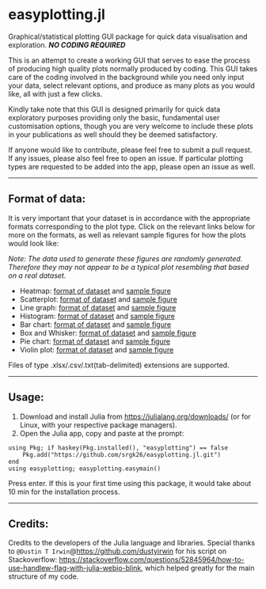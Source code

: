 # easyplotting.jl
Graphical/statistical plotting GUI package for quick data visualisation and exploration. ***NO CODING REQUIRED***

This is an attempt to create a working GUI that serves to ease the process of producing high quality plots normally produced by coding. This GUI takes care of the coding involved in the background while you need only input your data, select relevant options, and produce as many plots as you would like, all with just a few clicks.

Kindly take note that this GUI is designed primarily for quick data exploratory purposes providing only the basic, fundamental user customisation options, though you are very welcome to include these plots in your publications as well should they be deemed satisfactory.

If anyone would like to contribute, please feel free to submit a pull request. If any issues, please also feel free to open an issue. If particular plotting types are requested to be added into the app, please open an issue as well.

***

## Format of data:

It is very important that your dataset is in accordance with the appropriate formats corresponding to the plot type. Click on the relevant links below for more on the formats, as well as relevant sample figures for how the plots would look like:

*Note: The data used to generate these figures are randomly generated. Therefore they may not appear to be a typical plot resembling that based on a real dataset.*

* Heatmap: [format of dataset](https://github.com/srgk26/easyplotting.jl/src/Heatmap/Heatmap_dataformat.png) and [sample figure](https://github.com/srgk26/easyplotting.jl/src/Heatmap/Heatmap_sampleimage.png)
* Scatterplot: [format of dataset](https://github.com/srgk26/easyplotting.jl/src/Scatterplot/Scatterplot_dataformat.png) and [sample figure](https://github.com/srgk26/easyplotting.jl/src/Scatterplot/Scatterplot_sampleimage.png)
* Line graph: [format of dataset](https://github.com/srgk26/easyplotting.jl/src/Linegraph/Linegraph_dataformat.png) and [sample figure](https://github.com/srgk26/easyplotting.jl/src/Linegraph/Linegraph_sampleimage.png)
* Histogram: [format of dataset](https://github.com/srgk26/easyplotting.jl/src/Histogram/Histogram_dataformat.png) and [sample figure](https://github.com/srgk26/easyplotting.jl/src/Histogram/Histogram_sampleimage.png)
* Bar chart: [format of dataset](https://github.com/srgk26/easyplotting.jl/src/Barchart/Barchart_dataformat.png) and [sample figure](https://github.com/srgk26/easyplotting.jl/src/Barchart/Barchart_sampleimage.png)
* Box and Whisker: [format of dataset](https://github.com/srgk26/easyplotting.jl/src/BoxandWhisker/BoxandWhisker_dataformat.png) and [sample figure](https://github.com/srgk26/easyplotting.jl/src/BoxandWhisker/BoxandWhisker_sampleimage.png)
* Pie chart: [format of dataset](https://github.com/srgk26/easyplotting.jl/src/Piechart/Piechart_dataformat.png) and [sample figure](https://github.com/srgk26/easyplotting.jl/src/Piechart/Piechart_sampleimage.png)
* Violin plot: [format of dataset](https://github.com/srgk26/easyplotting.jl/src/Violinplot/Violinplot_dataformat.png) and [sample figure](https://github.com/srgk26/easyplotting.jl/src/Violinplot/Violinplot_sampleimage.png)

Files of type .xlsx/.csv/.txt(tab-delimited) extensions are supported.

***

## Usage:

1. Download and install Julia from https://julialang.org/downloads/ (or for Linux, with your respective package managers).
2. Open the Julia app, copy and paste at the prompt:

```
using Pkg; if haskey(Pkg.installed(), "easyplotting") == false
    Pkg.add("https://github.com/srgk26/easyplotting.jl.git")
end
using easyplotting; easyplotting.easymain()
```

Press enter. If this is your first time using this package, it would take about 10 min for the installation process.

***

## Credits:

Credits to the developers of the Julia language and libraries. Special thanks to `@Dustin T Irwin`@https://github.com/dustyirwin for his script on Stackoverflow: https://stackoverflow.com/questions/52845964/how-to-use-handlew-flag-with-julia-webio-blink, which helped greatly for the main structure of my code.
